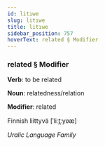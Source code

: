 ```yaml
---
id: litıwe
slug: litıwe
title: litıwe
sidebar_position: 757
hoverText: related § Modifier
---
```


### related § Modifier

**Verb**: to be related

**Noun**: relatedness/relation

**Modifier**: related

Finnish liittyvä [ˈliːt̪ːyʋæ]

*Uralic Language Family*